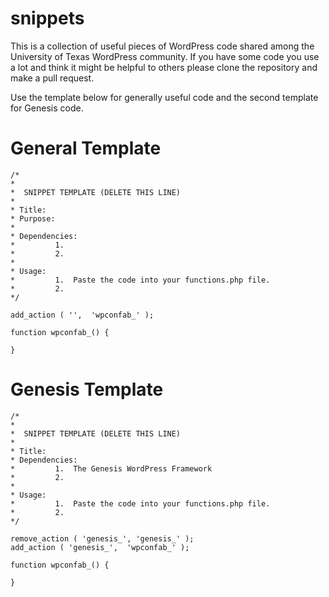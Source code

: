 snippets
========
This is a collection of useful pieces of WordPress code shared among the University of Texas WordPress community.  If you have some code you use a lot and think it might be helpful to others please clone the repository and make a pull request.

Use the template below for generally useful code and the second template for Genesis code.

General Template
================

```
/*
*
*  SNIPPET TEMPLATE (DELETE THIS LINE) 
*
* Title:
* Purpose:    
*       
* Dependencies: 
*         1.  
*         2.  
*         
* Usage:      
*         1.  Paste the code into your functions.php file.
*         2.  
*/

add_action ( '',  'wpconfab_' );

function wpconfab_() {

}
```

Genesis Template
================
```
/*
*
*  SNIPPET TEMPLATE (DELETE THIS LINE) 
*
* Title:      
* Dependencies: 
*         1.  The Genesis WordPress Framework
*         2.  
*         
* Usage:      
*         1.  Paste the code into your functions.php file.
*         2.  
*/

remove_action ( 'genesis_', 'genesis_' );
add_action ( 'genesis_',  'wpconfab_' );

function wpconfab_() {

}

```

